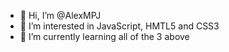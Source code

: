 - 👋 Hi, I’m @AlexMPJ
- 👀 I’m interested in JavaScript, HMTL5 and CSS3
- 🌱 I’m currently learning all of the 3 above
